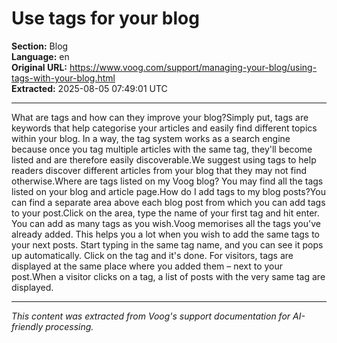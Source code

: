 # Use tags for your blog

**Section:** Blog  
**Language:** en  
**Original URL:** https://www.voog.com/support/managing-your-blog/using-tags-with-your-blog.html  
**Extracted:** 2025-08-05 07:49:01 UTC

---

What are tags and how can they improve your blog?Simply put, tags are keywords that help categorise your articles and easily find different topics within your blog. In a way, the tag system works as a search engine because once you tag multiple articles with the same tag, they'll become listed and are therefore easily discoverable.We suggest using tags to help readers discover different articles from your blog that they may not find otherwise.Where are tags listed on my Voog blog?
You may find all the tags listed on your blog and article page.How do I add tags to my blog posts?You can find a separate area above each blog post from which you can add tags to your post.Click on the area, type the name of your first tag and hit enter. You can add as many tags as you wish.Voog memorises all the tags you've already added. This helps you a lot when you wish to add the same tags to your next posts. Start typing in the same tag name, and you can see it pops up automatically. Click on the tag and it's done.
For visitors, tags are displayed at the same place where you added them – next to your post.When a visitor clicks on a tag, a list of posts with the very same tag are displayed.

---

*This content was extracted from Voog's support documentation for AI-friendly processing.*
